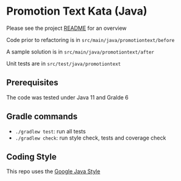 # Promotion Text Kata (Java)

Please see the project [README](../README.md) for an overview

Code prior to refactoring is in `src/main/java/promotiontext/before`

A sample solution is in `src/main/java/promotiontext/after`

Unit tests are in `src/test/java/promotiontext`

## Prerequisites

The code was tested under Java 11 and Gralde 6

## Gradle commands

- `./gradlew test`: run all tests
- `./gradlew check`: run style check, tests and coverage check

## Coding Style

This repo uses the [Google Java Style](https://google.github.io/styleguide/javaguide.html)
